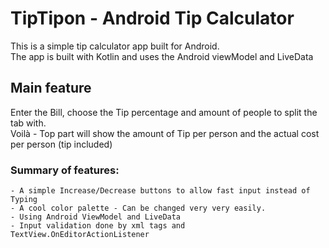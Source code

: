 # TipTipon - Android Tip Calculator

This is a simple tip calculator app built for Android.  
The app is built with Kotlin and uses the Android viewModel and LiveData


    
## Main feature

Enter the Bill, choose the Tip percentage and amount of people to split the tab with.   
Voilà - Top part will show the amount of Tip per person and the actual cost per person (tip included)



### Summary of features:

    - A simple Increase/Decrease buttons to allow fast input instead of Typing
    - A cool color palette - Can be changed very very easily. 
    - Using Android ViewModel and LiveData 
    - Input validation done by xml tags and TextView.OnEditorActionListener
